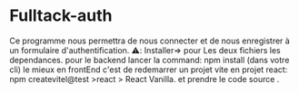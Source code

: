 # Fulltack-auth
Ce programme nous permettra de nous connecter et de nous enregistrer à un formulaire d'authentification.
⚠️: Installer=> pour Les deux fichiers les dependances.
pour le backend lancer la command: npm install (dans votre cli)
    le mieux en frontEnd c'est de redemarrer un projet vite en projet react: npm createvitel@test >react > React Vanilla.
    et prendre le code source .
